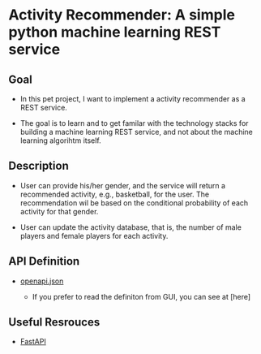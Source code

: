 # Activity Recommender: A simple python machine learning REST service

## Goal

- In this pet project, I want to implement a activity recommender as a REST service.

- The goal is to learn and to get familar with the technology stacks for building a machine learning REST service, and not about the machine learning algorihtm itself.

## Description

- User can provide his/her gender, and the service will return a recommended activity, e.g., basketball, for the user. The recommendation wil be based on the conditional probability of each activity for that gender.

- User can update the activity database, that is, the number of male players and female players for each activity.

## API Definition

- [openapi.json](openapi.json)

    - If you prefer to read the definiton from GUI, you can see at [here]

## Useful Resrouces

- [FastAPI](https://fastapi.tiangolo.com/)
